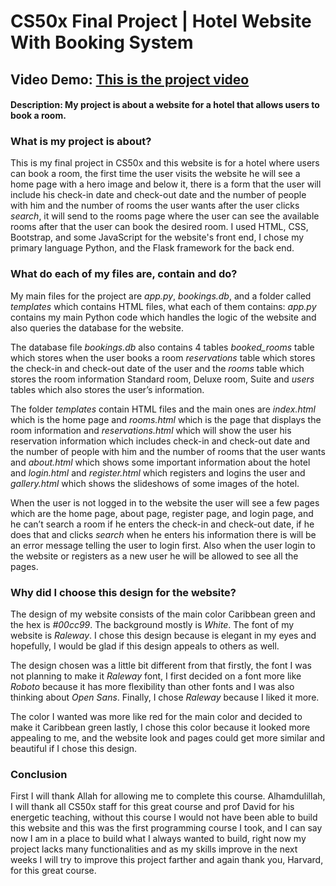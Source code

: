 # CS50x Final Project | Hotel Website With Booking System
## Video Demo:  [This is the project video](https://youtu.be/JH-JP-CGnu0)
#### Description: My project is about a website for a hotel that allows users to book a room.

### What is my project is about?
This is my final project in CS50x and this website is for a hotel where users can book a room, the first time the user visits the website he will see a home page with a hero image and below it, there is a form that the user will include his check-in date and check-out date and the number of people with him and the number of rooms the user wants after the user clicks _search_, it will send to the rooms page where the user can see the available rooms after that the user can book the desired room. I used HTML, CSS, Bootstrap, and some JavaScript for the website's front end, I chose my primary language Python, and the Flask framework for the back end.

### What do each of my files are, contain and do?
My main files for the project are _app.py_, _bookings.db_, and a folder called _templates_ which contains HTML files, what each of them contains: _app.py_ contains my main Python code which handles the logic of the website and also queries the database for the website.

The database file _bookings.db_ also contains 4 tables _booked_rooms_ table which stores when the user books a room _reservations_ table which stores the check-in and check-out date of the user and the _rooms_ table which stores the room information Standard room, Deluxe room, Suite and _users_ tables which also stores the user’s information.

The folder _templates_ contain HTML files and the main ones are _index.html_ which is the home page and _rooms.html_ which is the page that displays the room information and _reservations.html_ which will show the user his reservation information which includes check-in and check-out date and the number of people with him and the number of rooms that the user wants and _about.html_ which shows some important information about the hotel and _login.html_ and _register.html_ which registers and logins the user and _gallery.html_ which shows the slideshows of some images of the hotel.

When the user is not logged in to the website the user will see a few pages which are the home page, about page, register page, and login page, and he can’t search a room if he enters the check-in and check-out date, if he does that and clicks _search_ when he enters his information there is will be an error message telling the user to login first. Also when the user login to the website or registers as a new user he will be allowed to see all the pages.

### Why did I choose this design for the website?
The design of my website consists of the main color Caribbean green and the hex is _#00cc99_.
The background mostly is _White_. The font of my website is _Raleway_. I chose this design because is elegant in my eyes and hopefully, I would be glad if this design appeals to others as well.

The design chosen was a little bit different from that firstly, the font I was not planning to make it _Raleway_ font, I first decided on a font more like _Roboto_ because it has more flexibility than other fonts and I was also thinking about _Open Sans_. Finally, I chose _Raleway_ because I liked it more.

The color I wanted was more like red for the main color and decided to make it Caribbean green lastly, I chose this color because it looked more appealing to me, and the website look and pages could get more similar and beautiful if I chose this design.

### Conclusion
First I will thank Allah for allowing me to complete this course. Alhamdulillah, I will thank all CS50x staff for this great course and prof David for his energetic teaching, without this course I would not have been able to build this website and this was the first programming course I took, and I can say now I am in a place to build what I always wanted to build, right now my project lacks many functionalities and as my skills improve in the next weeks I will try to improve this project farther and again thank you, Harvard, for this great course.
